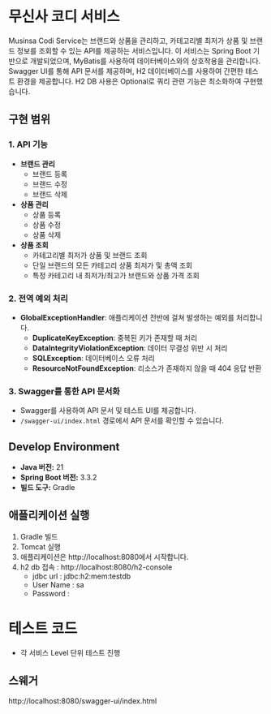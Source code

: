 # 무신사 코디 서비스

Musinsa Codi Service는 브랜드와 상품을 관리하고, 카테고리별 최저가 상품 및 브랜드 정보를 조회할 수 있는 API를 제공하는 서비스입니다. 
이 서비스는 Spring Boot 기반으로 개발되었으며, MyBatis를 사용하여 데이터베이스와의 상호작용을 관리합니다. 
Swagger UI를 통해 API 문서를 제공하며, H2 데이터베이스를 사용하여 간편한 테스트 환경을 제공합니다.
H2 DB 사용은 Optional로 쿼리 관련 기능은 최소화하여 구현했습니다.

## 구현 범위
### 1. API 기능
- **브랜드 관리**
    - 브랜드 등록
    - 브랜드 수정
    - 브랜드 삭제
- **상품 관리**
    - 상품 등록
    - 상품 수정
    - 상품 삭제
- **상품 조회**
    - 카테고리별 최저가 상품 및 브랜드 조회
    - 단일 브랜드의 모든 카테고리 상품 최저가 및 총액 조회
    - 특정 카테고리 내 최저가/최고가 브랜드와 상품 가격 조회

### 2. 전역 예외 처리
- **GlobalExceptionHandler**: 애플리케이션 전반에 걸쳐 발생하는 예외를 처리합니다.
    - **DuplicateKeyException**: 중복된 키가 존재할 때 처리
    - **DataIntegrityViolationException**: 데이터 무결성 위반 시 처리
    - **SQLException**: 데이터베이스 오류 처리
    - **ResourceNotFoundException**: 리소스가 존재하지 않을 때 404 응답 반환

### 3. Swagger를 통한 API 문서화
- Swagger를 사용하여 API 문서 및 테스트 UI를 제공합니다.
- `/swagger-ui/index.html` 경로에서 API 문서를 확인할 수 있습니다.

## Develop Environment
- **Java 버전:** 21
- **Spring Boot 버전:** 3.3.2
- **빌드 도구:** Gradle

## 애플리케이션 실행
1. Gradle 빌드
2. Tomcat 실행
3. 애플리케이션은 http://localhost:8080에서 시작합니다.
4. h2 db 접속 : http://localhost:8080/h2-console
   - jdbc url : jdbc:h2:mem:testdb
   - User Name : sa
   - Password : 

# 테스트 코드
- 각 서비스 Level 단위 테스트 진행

## 스웨거
http://localhost:8080/swagger-ui/index.html


